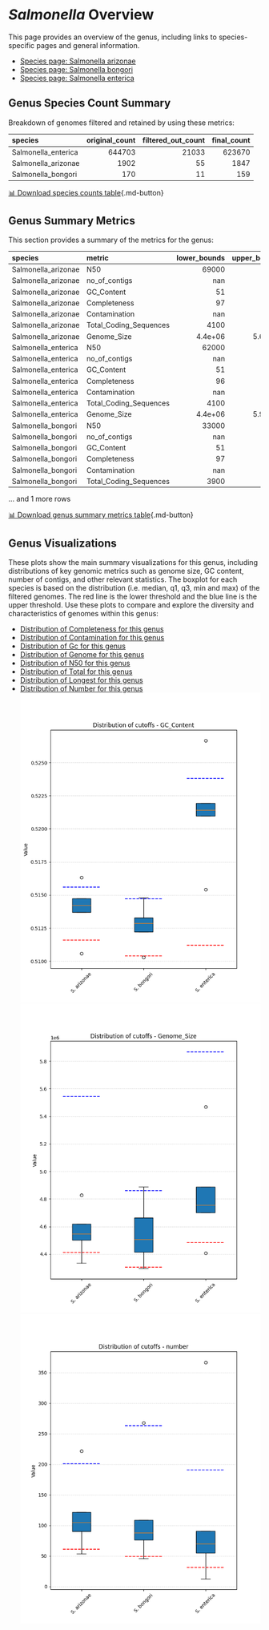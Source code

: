# *Salmonella* Overview
This page provides an overview of the genus, including links to species-specific pages and general information.

- [Species page: Salmonella arizonae](Salmonella_arizonae/index.md)
- [Species page: Salmonella bongori](Salmonella_bongori/index.md)
- [Species page: Salmonella enterica](Salmonella_enterica/index.md)
## Genus Species Count Summary
Breakdown of genomes filtered and retained by using these metrics:

| species             |   original_count |   filtered_out_count |   final_count |
|:--------------------|-----------------:|---------------------:|--------------:|
| Salmonella_enterica |           644703 |                21033 |        623670 |
| Salmonella_arizonae |             1902 |                   55 |          1847 |
| Salmonella_bongori  |              170 |                   11 |           159 |


[📊 Download species counts table](species_counts.csv){.md-button}
## Genus Summary Metrics
This section provides a summary of the metrics for the genus:

| species             | metric                 |   lower_bounds |   upper_bounds |
|:--------------------|:-----------------------|---------------:|---------------:|
| Salmonella_arizonae | N50                    |    69000       |      nan       |
| Salmonella_arizonae | no_of_contigs          |      nan       |      210       |
| Salmonella_arizonae | GC_Content             |       51       |       52       |
| Salmonella_arizonae | Completeness           |       97       |      nan       |
| Salmonella_arizonae | Contamination          |      nan       |        7       |
| Salmonella_arizonae | Total_Coding_Sequences |     4100       |     5500       |
| Salmonella_arizonae | Genome_Size            |        4.4e+06 |        5.6e+06 |
| Salmonella_enterica | N50                    |    62000       |      nan       |
| Salmonella_enterica | no_of_contigs          |      nan       |      200       |
| Salmonella_enterica | GC_Content             |       51       |       53       |
| Salmonella_enterica | Completeness           |       96       |      nan       |
| Salmonella_enterica | Contamination          |      nan       |        8       |
| Salmonella_enterica | Total_Coding_Sequences |     4100       |     6000       |
| Salmonella_enterica | Genome_Size            |        4.4e+06 |        5.9e+06 |
| Salmonella_bongori  | N50                    |    33000       |      nan       |
| Salmonella_bongori  | no_of_contigs          |      nan       |      270       |
| Salmonella_bongori  | GC_Content             |       51       |       52       |
| Salmonella_bongori  | Completeness           |       97       |      nan       |
| Salmonella_bongori  | Contamination          |      nan       |        2       |
| Salmonella_bongori  | Total_Coding_Sequences |     3900       |     4700       |

... and 1 more rows


[📊 Download genus summary metrics table](genus_summary_metrics.csv){.md-button}
## Genus Visualizations
These plots show the main summary visualizations for this genus, including distributions of key genomic metrics such as genome size, GC content, number of contigs, and other relevant statistics. The boxplot for each species is based on the distribution (i.e. median, q1, q3, min and max) of the filtered genomes. The red line is the lower threshold and the blue line is the upper threshold. Use these plots to compare and explore the diversity and characteristics of genomes within this genus:

- [Distribution of Completeness for this genus](Completeness_Specific_boxplot_0.png)
- [Distribution of Contamination for this genus](Contamination_boxplot_0.png)
- [Distribution of Gc for this genus](GC_Content_boxplot_0.png)
- [Distribution of Genome for this genus](Genome_Size_boxplot_0.png)
- [Distribution of N50 for this genus](N50_boxplot_0.png)
- [Distribution of Total for this genus](Total_Coding_Sequences_boxplot_0.png)
- [Distribution of Longest for this genus](longest_boxplot_0.png)
- [Distribution of Number for this genus](number_boxplot_0.png)
![Distribution of Gc](GC_Content_boxplot_0.png)
![Distribution of Genome](Genome_Size_boxplot_0.png)
![Distribution of Number](number_boxplot_0.png)
